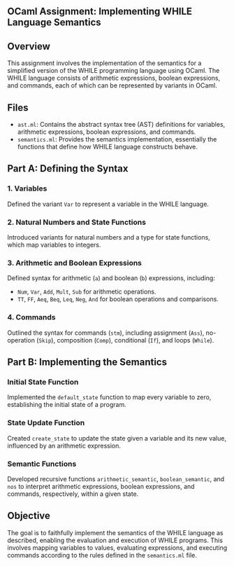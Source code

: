 ## OCaml Assignment: Implementing WHILE Language Semantics


## Overview

This assignment involves the implementation of the semantics for a simplified version of the WHILE programming language using OCaml. The WHILE language consists of arithmetic expressions, boolean expressions, and commands, each of which can be represented by variants in OCaml.

## Files

- `ast.ml`: Contains the abstract syntax tree (AST) definitions for variables, arithmetic expressions, boolean expressions, and commands.
- `semantics.ml`: Provides the semantics implementation, essentially the functions that define how WHILE language constructs behave.

## Part A: Defining the Syntax

### 1. Variables
Defined the variant `Var` to represent a variable in the WHILE language.

### 2. Natural Numbers and State Functions
Introduced variants for natural numbers and a type for state functions, which map variables to integers.

### 3. Arithmetic and Boolean Expressions
Defined syntax for arithmetic (`a`) and boolean (`b`) expressions, including:
- `Num`, `Var`, `Add`, `Mult`, `Sub` for arithmetic operations.
- `TT`, `FF`, `Aeq`, `Beq`, `Leq`, `Neg`, `And` for boolean operations and comparisons.

### 4. Commands
Outlined the syntax for commands (`stm`), including assignment (`Ass`), no-operation (`Skip`), composition (`Comp`), conditional (`If`), and loops (`While`).

## Part B: Implementing the Semantics

### Initial State Function
Implemented the `default_state` function to map every variable to zero, establishing the initial state of a program.

### State Update Function
Created `create_state` to update the state given a variable and its new value, influenced by an arithmetic expression.

### Semantic Functions
Developed recursive functions `arithmetic_semantic`, `boolean_semantic`, and `nos` to interpret arithmetic expressions, boolean expressions, and commands, respectively, within a given state.

## Objective

The goal is to faithfully implement the semantics of the WHILE language as described, enabling the evaluation and execution of WHILE programs. This involves mapping variables to values, evaluating expressions, and executing commands according to the rules defined in the `semantics.ml` file.

